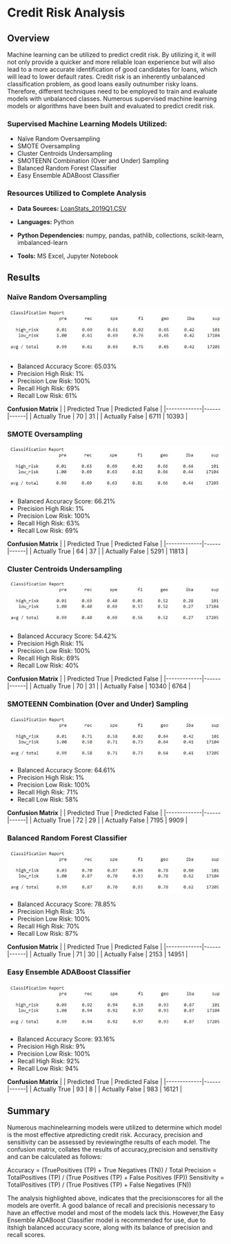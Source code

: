 # Credit Risk Analysis

## Overview
Machine learning can be utilized to predict credit risk. By utilizing it, it will not only provide a quicker and more reliable loan experience but will also lead to a more accurate identification of good candidates for loans, which will lead to lower default rates. Credit risk is an inherently unbalanced classification problem, as good loans easily outnumber risky loans. Therefore, different techniques need to be employed to train and evaluate models with unbalanced classes. Numerous supervised machine learning models or algorithms have been built and evaluated to predict credit risk. 

### Supervised Machine Learning Models Utilized:
* Naïve Random Oversampling
* SMOTE Oversampling
* Cluster Centroids Undersampling 
* SMOTEENN Combination (Over and Under) Sampling
* Balanced Random Forest Classifier
* Easy Ensemble ADABoost Classifier  

### Resources Utilized to Complete Analysis
* **Data Sources:** 
[LoanStats_2019Q1.CSV](https://github.com/cmmgw/Credit_Risk_Analysis/blob/main/Resources/LoanStats_2019Q1.zip) 

* **Languages:** Python
* **Python Dependencies:** numpy, pandas, pathlib, collections, scikit-learn, imbalanced-learn
* **Tools:** MS Excel, Jupyter Notebook


## Results

### Naïve Random Oversampling

![Classification_Report_Naive_Random_Oversampling](https://github.com/cmmgw/Credit_Risk_Analysis/blob/main/Resources/Classification_Report_Naive_Random_Oversampling.JPG)

* Balanced Accuracy Score: 65.03%
* Precision High Risk: 1%
* Precision Low Risk: 100%
* Recall High Risk: 69% 
* Recall Low Risk: 61%

**Confusion Matrix**
|             | Predicted True  | Predicted False | 
|-------------|------|------|
| Actually True | 70 | 31 |
| Actually False | 6711 | 10393 |



### SMOTE Oversampling

![Classification_Report_SMOTE_Oversampling](https://github.com/cmmgw/Credit_Risk_Analysis/blob/main/Resources/Classification_Report_SMOTE_Oversampling.JPG)

* Balanced Accuracy Score: 66.21%
* Precision High Risk: 1%
* Precision Low Risk: 100%
* Recall High Risk: 63% 
* Recall Low Risk: 69%

**Confusion Matrix**
|             | Predicted True  | Predicted False | 
|-------------|------|------|
| Actually True | 64 | 37 |
| Actually False | 5291 | 11813 |



### Cluster Centroids Undersampling 

![Classification_Report_Cluster_Centroids_Undersampling](https://github.com/cmmgw/Credit_Risk_Analysis/blob/main/Resources/Classification_Report_Cluster_Centroids_Undersampling.JPG)

* Balanced Accuracy Score: 54.42%
* Precision High Risk: 1%
* Precision Low Risk: 100%
* Recall High Risk: 69% 
* Recall Low Risk: 40%

**Confusion Matrix**
|             | Predicted True  | Predicted False | 
|-------------|------|------|
| Actually True | 70 | 31 |
| Actually False | 10340 | 6764 |



### SMOTEENN Combination (Over and Under) Sampling

![Classification_Report_SMOTEENN_Combination_Sampling](https://github.com/cmmgw/Credit_Risk_Analysis/blob/main/Resources/Classification_Report_SMOTEENN_Combination_Sampling.JPG)

* Balanced Accuracy Score: 64.61%
* Precision High Risk: 1%
* Precision Low Risk: 100%
* Recall High Risk: 71% 
* Recall Low Risk: 58%

**Confusion Matrix**
|             | Predicted True  | Predicted False | 
|-------------|------|------|
| Actually True | 72 | 29 |
| Actually False | 7195 | 9909 |



### Balanced Random Forest Classifier

![Classification_Report_Balanced_Random_Forest_Classifier](https://github.com/cmmgw/Credit_Risk_Analysis/blob/main/Resources/Classification_Report_Balanced_Random_Forest_Classifier.JPG)

* Balanced Accuracy Score: 78.85%
* Precision High Risk: 3%
* Precision Low Risk: 100%
* Recall High Risk: 70% 
* Recall Low Risk: 87%

**Confusion Matrix**
|             | Predicted True  | Predicted False | 
|-------------|------|------|
| Actually True | 71 | 30 |
| Actually False | 2153 | 14951 |



### Easy Ensemble ADABoost Classifier  

![Classification_Report_Easy_Ensemble_ADABoost_Classifier](https://github.com/cmmgw/Credit_Risk_Analysis/blob/main/Resources/Classification_Report_Easy_Ensemble_ADABoost_Classifier.JPG)

* Balanced Accuracy Score: 93.16%
* Precision High Risk: 9%
* Precision Low Risk: 100%
* Recall High Risk: 92% 
* Recall Low Risk: 94%

**Confusion Matrix**
|             | Predicted True  | Predicted False | 
|-------------|------|------|
| Actually True | 93 | 8 |
| Actually False | 983 | 16121 |



## Summary
Numerous machinelearning models were utilized to determine which model is the most effective atpredicting credit risk. Accuracy, precision and sensitivity can be assessed by reviewingthe results of each model. The confusion matrix, collates the results of accuracy,precision and sensitivity and can be calculated as follows: 

Accuracy = (TruePositives (TP) + True Negatives (TN)) / Total
Precision = TotalPositives (TP) / (True Positives (TP) + False Positives (FP))
Sensitivity = TotalPositives (TP) / (True Positives (TP) + False Negatives (FN)) 

The analysis highlighted above, indicates that the precisionscores for all the models are overfit. A good balance of recall and precisionis necessary to have an effective model and most of the models lack this. However,the Easy Ensemble ADABoost Classifier model is recommended for use, due to itshigh balanced accuracy score, along with its balance of precision and recall scores.